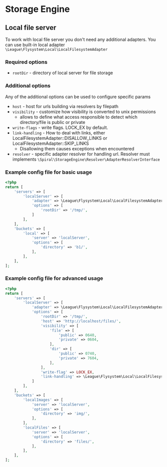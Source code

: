 # Storage Engine

## Local file server
To work with local file server you don't need any additional adapters. 
You can use built-in local adapter `\League\Flysystem\Local\LocalFilesystemAdapter`

### Required options
- `rootDir` - directory of local server for file storage

### Additional options
Any of the additional options can be used to configure specific params
- `host` - host for urls building via resolvers by filepath
- `visibility` - customize how visibility is converted to unix permissions
  * allows to define what access responsible to detect which directory/file is public or private
- `write-flags` - write flags. LOCK_EX by default.
- `link-handling` - How to deal with links, either LocalFilesystemAdapter::DISALLOW_LINKS or LocalFilesystemAdapter::SKIP_LINKS
  * Disallowing them causes exceptions when encountered
- `resolver` - specific adapter resolver for handling url. Resolver must implements `\Spiral\StorageEngine\Resolver\AdapterResolverInterface`

### Example config file for basic usage
```php
<?php
return [
    'servers' => [
        'localServer' => [
            'adapter' => \League\Flysystem\Local\LocalFilesystemAdapter::class,
            'options' => [
                'rootDir' => '/tmp/',
            ]
        ],
    ],
    'buckets' => [
        'local' => [
            'server' => 'localServer',
            'options' => [
                'directory' => 'b1/',
            ],
        ],
    ],
];
```

### Example config file for advanced usage
```php
<?php
return [
    'servers' => [
        'localServer' => [
            'adapter' => \League\Flysystem\Local\LocalFilesystemAdapter::class,
            'options' => [
                'rootDir' => '/tmp/',
                'host' => 'http://localhost/files/',
                'visibility' => [
                    'file' => [
                        'public' => 0640,
                        'private' => 0604,
                    ],
                    'dir' => [
                        'public' => 0740,
                        'private' => 7604,
                    ],
                ],
                'write-flag' => LOCK_EX,
                'link-handling' => \League\Flysystem\Local\LocalFilesystemAdapter::DISALLOW_LINKS,
            ]
        ],
    ],
    'buckets' => [
        'localImages' => [
            'server' => 'localServer',
            'options' => [
                'directory' => 'img/',
            ],
        ],
        'localFiles' => [
            'server' => 'localServer',
            'options' => [
                'directory' => 'files/',
            ],
        ],
    ],
];
```
